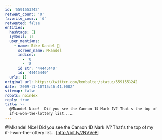 ```yaml
---
id: '5591553242'
retweet_count: '0'
favorite_count: '0'
retweeted: false
entities:
  hashtags: []
  symbols: []
  user_mentions:
    - name: Mike Kandel 🙈
      screen_name: Mkandel
      indices:
        - '0'
        - '8'
      id_str: '44445440'
      id: '44445440'
  urls: []
original_url: https://twitter.com/benbalter/status/5591553242
date: '2009-11-10T15:46:41.000Z'
sitemap: false
robots: noindex
reply: true
title: >-
  @Mkandel Nice!  Did you see the Cannon 1D Mark IV? That's the top of my
  if-I-won-the-lottery list...…
---
```


@Mkandel Nice!  Did you see the Cannon 1D Mark IV? That's the top of my if-I-won-the-lottery list... [http://bit.ly/2NVVeB]